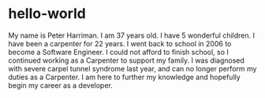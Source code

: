 # hello-world
My name is Peter Harriman. I am 37 years old.
I have 5 wonderful children.
I have been a carpenter for 22 years.
I went back to school in 2006 to become a Software Engineer.
I could not afford to finish school, so I continued working as a Carpenter to support my family.
I was diagnosed with severe carpel tunnel syndrome last year, and can no longer perform my duties as a Carpenter.
I am here to further my knowledge and hopefully begin my career as a developer.
